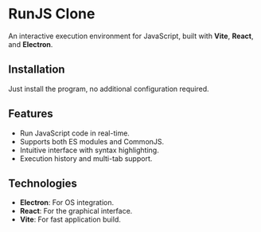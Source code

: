 # RunJS Clone

An interactive execution environment for JavaScript, built with **Vite**, **React**, and **Electron**.

## Installation

Just install the program, no additional configuration required.

## Features

- Run JavaScript code in real-time.
- Supports both ES modules and CommonJS.
- Intuitive interface with syntax highlighting.
- Execution history and multi-tab support.

## Technologies

- **Electron**: For OS integration.
- **React**: For the graphical interface.
- **Vite**: For fast application build.
